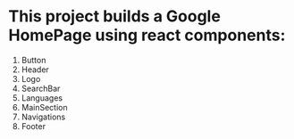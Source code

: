 # This project builds a Google HomePage using react components:
1. Button 
2. Header
3. Logo
4. SearchBar
5. Languages
6. MainSection
7. Navigations
8. Footer

